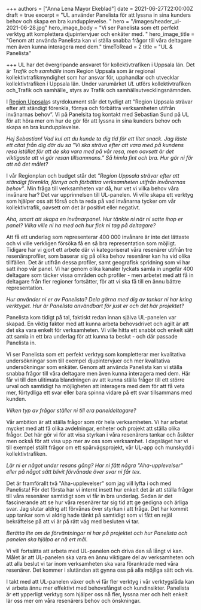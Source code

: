 +++
authors = ["Anna Lena Mayor Ekeblad"]
date = 2021-06-27T22:00:00Z
draft = true
excerpt = "UL använder Panelista för att lyssna in sina kunders behov och skapa en bra kundupplevelse. "
hero = "/images/header_ul-2021-06-28.jpg"
hero_image_body = "Vi ser Panelista som ett perfekt verktyg att komplettera djupintervjuer och enkäter med. "
hero_image_title = "Genom att använda Panelista kan vi ställa snabba frågor till våra deltagare men även kunna interagera med dem."
timeToRead = 2
title = "UL & Panelista"

+++
UL har det övergripande ansvaret för kollektivtrafiken i Uppsala län. Det är _Trafik och samhälle_ inom Region Uppsala som är regional kollektivtrafikmyndighet som har ansvar för, upphandlar och utvecklar kollektivtrafiken i Uppsala län. Under varumärket _UL_ utförs kollektivtrafiken och_Trafik och samhälle_ styrs av Trafik och samhällsutvecklingsnämnden.

I [Region Uppsala](https://www.linkedin.com/company/region-uppsala/)s styrdokument står det tydligt att "Region Uppsala strävar efter att ständigt förenkla, förnya och förbättra verksamheten utifrån invånarnas behov”. Vi på Panelsita tog kontakt med Sebastian Sund på UL för att höra mer om hur de gör för att lyssna in sina kunders behov och skapa en bra kundupplevelse.

  
_Hej Sebastian! Vad kul att du kunde ta dig tid för ett litet snack. Jag läste ett citat från dig där du sa ”Vi ska sträva efter att vara med på kundens resa istället för att de ska vara med på vår resa, men oavsett är det viktigaste att vi gör resan tillsammans.” Så himla fint och bra. Hur gör ni för att nå det målet?_

I vår Regionplan och budget står det _”Region Uppsala strävar efter att ständigt förenkla, förnya och förbättra verksamheten utifrån invånarnas behov”_. Min fråga till verksamheten var då, hur vet vi vilka behov våra invånare har? Det var upprinnelsen till UL-panelen. Vi ville skapa ett verktyg som hjälper oss att förså och ta reda på vad invånarna tycker om vår kollektivtrafik, oavsett om det är positivt eller negativt.

_Aha, smart att skapa en invånarpanel. Hur tänkte ni när ni satte ihop er panel? Vilka ville ni ha med och hur fick ni tag på deltagare?_

Att få ett underlag som representerar 400 000 invånare är inte det lättaste och vi ville verkligen försöka få en så bra representation som möjligt. Tidigare har vi gjort ett arbete där vi kategoriserat våra resenärer utifrån tre resenärsprofiler, som baserar sig på olika behov resenärer kan ha vid olika tillfällen. Det är utifrån dessa profiler, samt geografisk spridning som vi har satt ihop vår panel. Vi har genom olika kanaler lyckats samla in ungefär 400 deltagare som täcker vissa områden och profiler - men arbetet med att få in deltagare från fler regioner fortsätter, för att vi ska få till en ännu bättre representation.

_Hur använder ni er av Panelista? Dela gärna med dig av tankar ni har kring verktyget. Hur är Panelista användbart för just er och det här projektet?_

Panelista kom tidigt på tal, faktiskt redan innan själva UL-panelen var skapad. En viktig faktor med att kunna arbeta behovsdrivet och agilt är att det ska vara enkelt för verksamheten. Vi ville hitta ett snabbt och enkelt sätt att samla in ett bra underlag för att kunna ta beslut - och där passade Panelista in.

Vi ser Panelista som ett perfekt verktyg som kompletterar mer kvalitativa undersökningar som till exempel djupintervjuer och mer kvalitativa undersökningar som enkäter. Genom att använda Panelista kan vi ställa snabba frågor till våra deltagare men även kunna interagera med dem. Här får vi till den ulitimata blandningen av att kunna ställa frågor till ett större urval och samtidigt ha möjligheten att interagera med dem för att få veta mer, förtydliga ett svar eller bara spinna vidare på ett svar tillsammans med kunden.

_Vilken typ av frågor ställer ni till era paneldeltagare?_

Vår ambition är att ställa frågor som rör hela verksamheten. Vi har arbetat mycket med att få olika avdelningar, enheter och projekt att ställa olika frågor. Det här gör vi för att visa styrkan i våra resenärers tankar och åsikter men också för att visa upp mer av oss som verksamhet. I dagsläget har vi till exempel ställt frågor om ett spårvägsprojekt, vår UL-app och munskydd i kollektivtrafiken.

_Lär ni er något under resans gång? Har ni fått några "Aha-upplevelser" eller på något sätt blivit förvånade över svar ni får tex._

Det är framförallt två "Aha-upplevelser" som jag vill lyfta i och med Panelista! För det första har vi internt insett hur enkelt det är att ställa frågor till våra resenärer samtidigt som vi får in bra underlag. Sedan är det fascinerande att se hur våra resenärer tar sig tid att ge gedigna och ärliga svar. Jag slutar aldrig att förvånas över styrkan i att fråga. Det har kommit upp tankar som vi aldrig hade tänkt på samtidigt som vi fått en rejäl bekräftelse på att vi är på rätt väg med besluten vi tar.

_Berätta lite om de förväntningar ni har på projektet och hur Panelista och panelen ska hjälpa er nå ert mål._

Vi vill fortsätta att arbeta med UL-panelen och driva den så långt vi kan. Målet är att UL-panelen ska vara en ännu viktigare del av verksamheten och att alla beslut vi tar inom verksamheten ska vara förankrade med våra resenärer. Det kommer i slutändan att gynna oss på alla möjliga sätt och vis.

I takt med att UL-panelen växer och vi får fler verktyg i vår verktygslåda kan vi arbeta ännu mer effektivt med behovsfångst och kundinsikter. Panelista är ett ypperligt verktyg som hjälper oss nå fler, lyssna mer och helt enkelt lär oss mer om våra resenärers behov och önskningar.